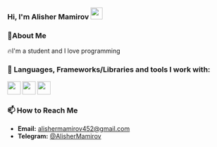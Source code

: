 ### Hi, I'm Alisher Mamirov <img src="https://media.giphy.com/media/hvRJCLFzcasrR4ia7z/giphy.gif" width="27px">

### 👤About Me

🔥I'm a student and I love programming
<br />


### 🚀 Languages, Frameworks/Libraries and tools  I work with:

<code><img src="https://cdn.iconscout.com/icon/premium/png-256-thumb/flutter-2752187-2285004.png" width="30px"></code>
<code><img src="https://toppng.com/uploads/preview/dart-logo-11609359002t083vzxxh2.png" width="30px"></code>
<code><img src="https://encrypted-tbn0.gstatic.com/images?q=tbn:ANd9GcSkkRnmkxL9tImboeKZBaiPvjRiZNqy_Ao8IiGBc9Th3ecJ9P2k2gp_tYkOdao4yicFc2g&usqp=CAU" width="30px"></code>
<br />

### 📫 How to Reach Me

- **Email:** [alishermamirov452@gmail.com](alishermamirov452@gmail.com)
- **Telegram:** [@AlisherMamirov](https://t.me/AlisherMamirov)
